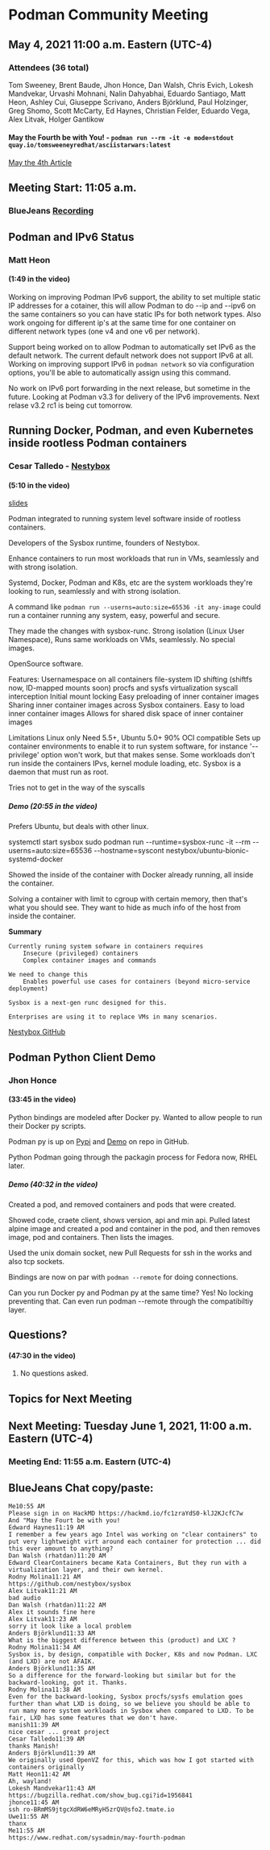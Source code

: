 # Podman Community Meeting
## May 4, 2021 11:00 a.m. Eastern (UTC-4)

### Attendees (36 total)
Tom Sweeney, Brent Baude, Jhon Honce, Dan Walsh, Chris Evich, Lokesh Mandvekar, Urvashi Mohnani, Nalin Dahyabhai, Eduardo Santiago, Matt Heon, Ashley Cui, Giuseppe Scrivano, Anders Björklund, Paul Holzinger, Greg Shomo, Scott McCarty, Ed Haynes, Christian Felder, Eduardo Vega, Alex Litvak, Holger Gantikow

#### May the Fourth be with You! - `podman run --rm -it -e mode=stdout quay.io/tomsweeneyredhat/asciistarwars:latest`

[May the 4th Article](https://www.redhat.com/sysadmin/may-fourth-podman)

## Meeting Start: 11:05 a.m.
### BlueJeans [Recording](https://bluejeans.com/s/Qq_IsjrnOaG)


## Podman and IPv6 Status
### Matt Heon
#### (1:49 in the video)

Working on improving Podman IPv6 support, the ability to set multiple static IP addresses for a cotainer, this will allow Podman to do --ip and --ipv6 on the same containers so you can have static IPs for both network types.  Also work ongoing for different ip's at the same time for one container on different network types (one v4 and one v6 per network).

Support being worked on to allow Podman to automatically set IPv6 as the default network.  The current default network does not support IPv6 at all.  Working on improving support IPv6 in `podman network` so via configuration options, you'll be able to automatically assign using this command.

No work on IPv6 port forwarding in the next release, but sometime in the future.  Looking at Podman v3.3 for delivery of the IPv6 improvements.  Next relase v3.2 rc1 is being cut tomorrow.

##  Running Docker, Podman, and even Kubernetes inside rootless Podman containers
### Cesar Talledo - [Nestybox](https://www.nestybox.com/)
#### (5:10 in the video)

[slides](https://github.com/containers/podman.io/blob/main/community/meeting/notes/2021-05-04/sysbox-podman-community-meeting.pdf)

Podman integrated to running system level software inside of rootless containers.

Developers of the Sysbox runtime, founders of Nestybox.

Enhance containers to run most workloads that run in VMs, seamlessly and with strong isolation.

Systemd, Docker, Podman and K8s, etc are the system workloads they're looking to run, seamlessly and with strong isolation.

A command like `podman run --userns=auto:size=65536 -it any-image` could run a container running any system, easy, powerful and secure.

They made the changes with sysbox-runc.  Strong isolation (Linux User Namespace), Runs same workloads on VMs, seamlessly.  No special images.  

OpenSource software.

Features:
    Usernamespace on all containers
    file-system ID shifting (shiftfs now, ID-mapped mounts soon)
    procfs and sysfs virtualization
    syscall interception
    Initial mount locking
    Easy preloading of inner container images
    Sharing inner container images across Sysbox containers.
        Easy to load inner container images
        Allows for shared disk space of inner container images
        
Limitations
    Linux only
    Need 5.5+, Ubuntu 5.0+
    90% OCI compatible
        Sets up container environments to enable it to run system software, for instance '--privilege' option won't work, but that makes sense.
    Some workloads don't run inside the containers
        IPvs, kernel module loading, etc.
    Sysbox is a daemon that must run as root.
    
Tries not to get in the way of the syscalls

##### Demo (20:55 in the video)

Prefers Ubuntu, but deals with other linux.

systemctl start sysbox
sudo podman run --runtime=sysbox-runc -it --rm --userns=auto:size=65536 --hostname=syscont nestybox/ubuntu-bionic-systemd-docker

Showed the inside of the container with Docker already running, all inside the container.

Solving a container with limit to cgroup with certain memory, then that's what you should see.  They want to hide as much info of the host from inside the container.


**Summary**

    Currently runing system sofware in containers requires
        Insecure (privileged) containers
        Complex container images and commands
    
    We need to change this
        Enables powerful use cases for containers (beyond micro-service deployment)

    Sysbox is a next-gen runc designed for this.

    Enterprises are using it to replace VMs in many scenarios.

[Nestybox GitHub](https://github.com/nestybox/sysbox)

##  Podman Python Client Demo
### Jhon Honce
#### (33:45 in the video)


Python bindings are modeled after Docker py.  Wanted to allow people to run their Docker py scripts.

Podman py is up on [Pypi](https://pypi.org/project/podman-py/) and [Demo](https://github.com/containers/podman-py/blob/main/contrib/examples/demo.py) on repo in GitHub.

Python Podman going through the packagin process for Fedora now, RHEL later.

##### Demo (40:32 in the video)

Created a pod, and removed containers and pods that were created.

Showed code, craete client, shows version, api and min api.  Pulled latest alpine image and created a pod and container in the pod, and then removes image, pod and containers.  Then lists the images.

Used the unix domain socket, new Pull Requests for ssh in the works and also tcp sockets.

Bindings are now on par with `podman --remote` for doing connections.

Can you run Docker py and Podman py at the same time?  Yes!  No locking preventing that.  Can even run podman --remote through the compatibiltiy layer.

## Questions?
#### (47:30 in the video)

1. No questions asked. 

## Topics for Next Meeting

## Next Meeting: Tuesday June 1, 2021, 11:00 a.m. Eastern (UTC-4)


### Meeting End: 11:55 a.m. Eastern (UTC-4)


## BlueJeans Chat copy/paste:

```
Me10:55 AM
Please sign in on HackMD https://hackmd.io/fc1zraYdS0-klJ2KJcfC7w
And "May the Fourt be with you!
Edward Haynes11:19 AM
I remember a few years ago Intel was working on "clear containers" to put very lightweight virt around each container for protection ... did this ever amount to anything?
Dan Walsh (rhatdan)11:20 AM
Edward ClearContainers became Kata Containers, But they run with a virtualization layer, and their own kernel.
Rodny Molina11:21 AM
https://github.com/nestybox/sysbox
Alex Litvak11:21 AM
bad audio
Dan Walsh (rhatdan)11:22 AM
Alex it sounds fine here
Alex Litvak11:23 AM
sorry it look like a local problem
Anders Björklund11:33 AM
What is the biggest difference between this (product) and LXC ?
Rodny Molina11:34 AM
Sysbox is, by design, compatible with Docker, K8s and now Podman. LXC (and LXD) are not AFAIK.
Anders Björklund11:35 AM
So a difference for the forward-looking but similar but for the backward-looking, got it. Thanks.
Rodny Molina11:38 AM
Even for the backward-looking, Sysbox procfs/sysfs emulation goes further than what LXD is doing, so we believe you should be able to run many more system workloads in Sysbox when compared to LXD. To be fair, LXD has some features that we don't have.
manish11:39 AM
nice cesar ... great project
Cesar Talledo11:39 AM
thanks Manish!
Anders Björklund11:39 AM
We originally used OpenVZ for this, which was how I got started with containers originally
Matt Heon11:42 AM
Ah, wayland!
Lokesh Mandvekar11:43 AM
https://bugzilla.redhat.com/show_bug.cgi?id=1956841
jhonce11:45 AM
ssh ro-BRmMS9jtgcXdRW6eMRyH5zrQV@sfo2.tmate.io
Uwe11:55 AM
thanx
Me11:55 AM
https://www.redhat.com/sysadmin/may-fourth-podman
```
